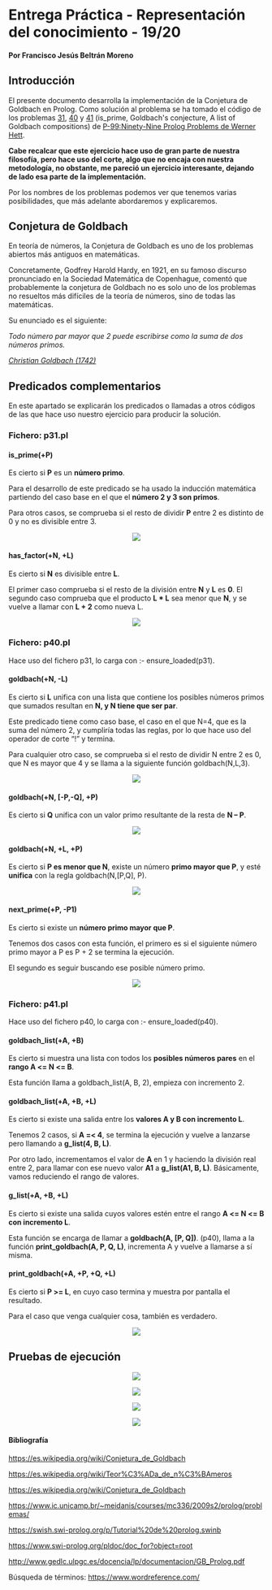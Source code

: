 # Entrega Práctica - Representación del conocimiento - 19/20
#### Por Francisco Jesús Beltrán Moreno

## Introducción
El presente documento desarrolla la implementación de la Conjetura de Goldbach en Prolog. Como solución al problema se ha tomado el código de los problemas [31](https://www.ic.unicamp.br/~meidanis/courses/mc336/2009s2/prolog/problemas/p31.pl), [40](https://www.ic.unicamp.br/~meidanis/courses/mc336/2009s2/prolog/problemas/p40.pl) y [41](https://www.ic.unicamp.br/~meidanis/courses/mc336/2009s2/prolog/problemas/p41.pl) (is_prime, Goldbach's conjecture, A list of Goldbach compositions) de [P-99:Ninety-Nine Prolog Problems de Werner Hett](https://www.ic.unicamp.br/~meidanis/courses/mc336/2009s2/prolog/problemas/).

**Cabe recalcar que este ejercicio hace uso de gran parte de nuestra filosofía, pero hace uso del corte, algo que no encaja con nuestra metodología, no obstante, me pareció un ejercicio interesante, dejando de lado esa parte de la implementación.**

Por los nombres de los problemas podemos ver que tenemos varias posibilidades, que más adelante abordaremos y explicaremos.

## Conjetura de Goldbach
En teoría de números, la Conjetura de Goldbach es uno de los problemas abiertos más antiguos en matemáticas.

Concretamente, Godfrey Harold Hardy, en 1921, en su famoso discurso pronunciado en la Sociedad Matemática de Copenhague, comentó que probablemente la conjetura de Goldbach no es solo uno de los problemas no resueltos más difíciles de la teoría de números, sino de todas las matemáticas.

Su enunciado es el siguiente:

_Todo número par mayor que 2 puede escribirse como la suma de dos números primos._

[_Christian Goldbach (1742)_](https://es.wikipedia.org/wiki/Christian_Goldbach)

## Predicados complementarios
En este apartado se explicarán los predicados o llamadas a otros códigos de las que hace uso nuestro ejercicio para producir la solución.

### Fichero: p31.pl
#### is_prime(+P)

Es cierto si **P** es un **número primo**.

Para el desarrollo de este predicado se ha usado la inducción matemática partiendo del caso base en el que el **número 2 y 3 son primos**.

Para otros casos, se comprueba si el resto de dividir **P** entre 2 es distinto de 0 y no es divisible entre 3.
<p align="center">
  <img src="https://github.com/FranBeltranM/RC1920/blob/master/Evaluacion/Trabajo_Practico/Images/Imagen%201.png">
</p>

#### has_factor(+N, +L)

Es cierto si **N** es divisible entre **L**.

El primer caso comprueba si el resto de la división entre **N** y **L** es **0**.
El segundo caso comprueba que el producto **L * L** sea menor que **N**, y se vuelve a llamar con **L + 2** como nueva L.
<p align="center">
  <img src="https://github.com/FranBeltranM/RC1920/blob/master/Evaluacion/Trabajo_Practico/Images/Imagen%202.png">
</p>

### Fichero: p40.pl

Hace uso del fichero p31, lo carga con :- ensure_loaded(p31).

#### goldbach(+N, -L)

Es cierto si **L** unifica con una lista que contiene los posibles números primos que sumados resultan en **N, y N tiene que ser par**.

Este predicado tiene como caso base, el caso en el que N=4, que es la suma del número 2, y cumpliría todas las reglas, por lo que hace uso del operador de corte “!” y termina.

Para cualquier otro caso, se comprueba si el resto de dividir N entre 2 es 0, que N es mayor que 4 y se llama a la siguiente función goldbach(N,L,3).
<p align="center">
  <img src="https://github.com/FranBeltranM/RC1920/blob/master/Evaluacion/Trabajo_Practico/Images/Imagen%203.png">
</p>

#### goldbach(+N, [-P,-Q], +P)

Es cierto si **Q** unifica con un valor primo resultante de la resta de **N – P**.
<p align="center">
  <img src="https://github.com/FranBeltranM/RC1920/blob/master/Evaluacion/Trabajo_Practico/Images/Imagen%204.png">
</p>

#### goldbach(+N, +L, +P)

Es cierto si **P es menor que N**, existe un número **primo mayor que P**, y esté **unifica** con la regla goldbach(N,[P,Q], P).
<p align="center">
  <img src="https://github.com/FranBeltranM/RC1920/blob/master/Evaluacion/Trabajo_Practico/Images/Imagen%205.png">
</p>

#### next_prime(+P, -P1)

Es cierto si existe un **número primo mayor que P**.

Tenemos dos casos con esta función, el primero es si el siguiente número primo mayor a P es P + 2 se termina la ejecución.

El segundo es seguir buscando ese posible número primo.
<p align="center">
  <img src="https://github.com/FranBeltranM/RC1920/blob/master/Evaluacion/Trabajo_Practico/Images/Imagen%206.png">
</p>

### Fichero: p41.pl

Hace uso del fichero p40, lo carga con :- ensure_loaded(p40).

#### goldbach_list(+A, +B)

Es cierto si muestra una lista con todos los **posibles números pares** en el **rango A <= N <= B**.

Esta función llama a goldbach_list(A, B, 2), empieza con incremento 2.

#### goldbach_list(+A, +B, +L)

Es cierto si existe una salida entre los **valores A y B con incremento L**.

Tenemos 2 casos, si **A =< 4**, se termina la ejecución y vuelve a lanzarse pero llamando a **g_list(4, B, L)**.

Por otro lado, incrementamos el valor de **A** en 1 y haciendo la división real entre 2, para llamar con ese nuevo valor **A1** a **g_list(A1, B, L)**. Básicamente, vamos reduciendo el rango de valores.

#### g_list(+A, +B, +L)

Es cierto si existe una salida cuyos valores estén entre el rango **A <= N <= B con incremento L**.

Esta función se encarga de llamar a **goldbach(A, [P, Q])**. (p40), llama a la función **print_goldbach(A, P, Q, L)**, incrementa A y vuelve a llamarse a sí misma.

#### print_goldbach(+A, +P, +Q, +L)

Es cierto si **P >= L**, en cuyo caso termina y muestra por pantalla el resultado.

Para el caso que venga cualquier cosa, también es verdadero.

<p align="center">
  <img src="https://github.com/FranBeltranM/RC1920/blob/master/Evaluacion/Trabajo_Practico/Images/Imagen%207.png">
</p>

## Pruebas de ejecución
<p align="center">
  <img src="https://github.com/FranBeltranM/RC1920/blob/master/Evaluacion/Trabajo_Practico/Images/Imagen%208.png">
</p>
<p align="center">
  <img src="https://github.com/FranBeltranM/RC1920/blob/master/Evaluacion/Trabajo_Practico/Images/Imagen%209.png">
</p><p align="center">
  <img src="https://github.com/FranBeltranM/RC1920/blob/master/Evaluacion/Trabajo_Practico/Images/Imagen%2010.png">
</p><p align="center">
  <img src="https://github.com/FranBeltranM/RC1920/blob/master/Evaluacion/Trabajo_Practico/Images/Imagen%2011.png">
</p>

#### Bibliografía
https://es.wikipedia.org/wiki/Conjetura_de_Goldbach

https://es.wikipedia.org/wiki/Teor%C3%ADa_de_n%C3%BAmeros

https://es.wikipedia.org/wiki/Conjetura_de_Goldbach

https://www.ic.unicamp.br/~meidanis/courses/mc336/2009s2/prolog/problemas/

https://swish.swi-prolog.org/p/Tutorial%20de%20prolog.swinb

https://www.swi-prolog.org/pldoc/doc_for?object=root

http://www.gedlc.ulpgc.es/docencia/lp/documentacion/GB_Prolog.pdf

Búsqueda de términos:
https://www.wordreference.com/


